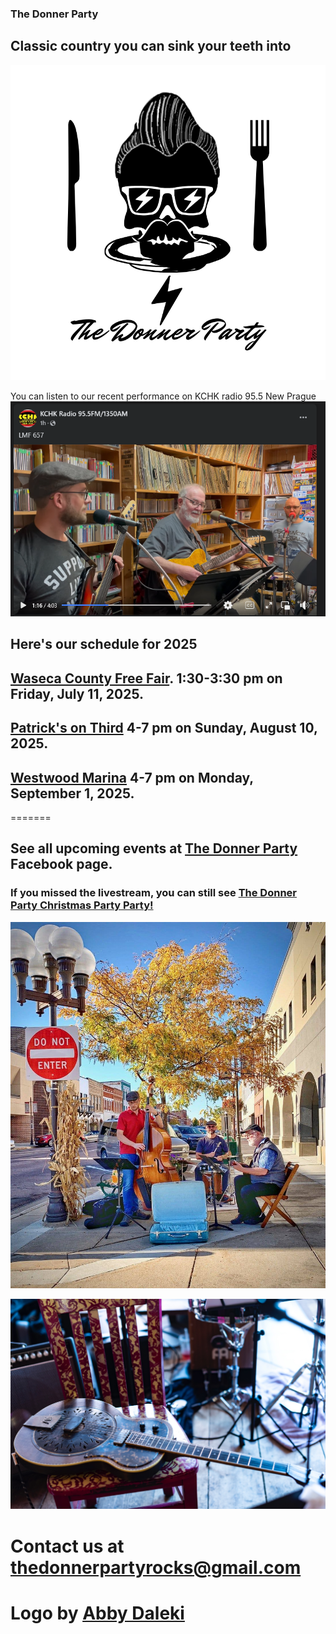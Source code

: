 ### The Donner Party
## Classic country you can sink your teeth into
![Donner Party](abbydonnerlogo.png)

You can listen to our recent performance on KCHK radio 95.5 New Prague [![KCHK](KCHK.png)](https://www.facebook.com/share/v/1EHFwNXLmd/)


## Here's our schedule for 2025

<!--## [Whit Wort Brewing](https://www.whitwortbrewing.com/) 8-10 pm on Friday, February 23, 2024.

## [Paddlefish Brewing Co.](https://www.paddlefishbrewing.com/) 1-4 on on Sunday, April 21, 2024.

## [Westwood Marina](https://www.westwoodmarina.com/)  6-9 pm on Saturday, May 18, 2024.

## [Patrick's on Third](https://patricksfood.com/) 4-7 pm on Sunday, July 7, 2024.

## [Waseca County Free Fair](https://www.wasecacountyfreefair.com/). 1:30-3:30 pm on Friday, July 12, 2024.

##[Henderson Classic Car Roll-In](https://www.hendersonrollin.com/). 5:00-8:00 pm on Tuesday, July 30, 2024.

## [Paddlefish Brewing Co.](https://www.paddlefishbrewing.com/) 6-9 pm on on Friday, August 9, 2024.

## [The Flame](https://www.facebook.com/theflamebarandgrill/) 6-9 pm on Friday, October 18, 2024.

## [Patrick's on Third](https://patricksfood.com/) 4-7 pm on Sunday, October 27, 2024. 

## [The Flame](https://www.facebook.com/theflamebarandgrill/) 6-9 pm on Friday, February 21, 2025

## [Patrick's on Third](https://patricksfood.com/) 4-7 pm on Sunday, March 9, 2025.

## [Resistance Art Festival](https://www.mobilize.us/stpetermankato/event/785256/?referring_vol=2516134&share_context=dashboard-event-details&sharer_role=2) 11:00 am - 1:00 pm on Saturday, June 28, 2025.-->

## [Waseca County Free Fair](https://www.wasecacountyfreefair.com/). 1:30-3:30 pm on Friday, July 11, 2025.

## [Patrick's on Third](https://patricksfood.com/) 4-7 pm on Sunday, August 10, 2025. 

## [Westwood Marina](https://www.westwoodmarina.com/)  4-7 pm on Monday, September 1, 2025.






=======
## See all upcoming events at [The Donner Party](https://www.facebook.com/thedonnerpartyrocks) Facebook page.

### If you missed the livestream, you can still see [The Donner Party Christmas Party Party!](https://www.youtube.com/watch?v=iRwR2ySIA-g&t=1s)
![Busking in New Ulm, MN](Newulm.jpeg)

![Mule](mule.jpg)
# Contact us at <thedonnerpartyrocks@gmail.com>
# Logo by [Abby Daleki](www.abbydaleki.com)
<!--
## Welcome to GitHub Pages

You can use the [editor on GitHub](https://github.com/thedonnerpartyrocks/thedonnerpartyrocks.github.io/edit/master/README.md) to maintain and preview the content for your website in Markdown files.

Whenever you commit to this repository, GitHub Pages will run [Jekyll](https://jekyllrb.com/) to rebuild the pages in your site, from the content in your Markdown files.

### Markdown

Markdown is a lightweight and easy-to-use syntax for styling your writing. It includes conventions for

```markdown
Syntax highlighted code block

# Header 1
## Header 2
### Header 3

- Bulleted
- List

1. Numbered
2. List

**Bold** and _Italic_ and `Code` text

[Link](url) and ![Image](src)
```

For more details see [GitHub Flavored Markdown](https://guides.github.com/features/mastering-markdown/).

### Jekyll Themes

Your Pages site will use the layout and styles from the Jekyll theme you have selected in your [repository settings](https://github.com/thedonnerpartyrocks/thedonnerpartyrocks.github.io/settings). The name of this theme is saved in the Jekyll `_config.yml` configuration file.

### Support or Contact

Having trouble with Pages? Check out our [documentation](https://help.github.com/categories/github-pages-basics/) or [contact support](https://github.com/contact) and we’ll help you sort it out.

-->
